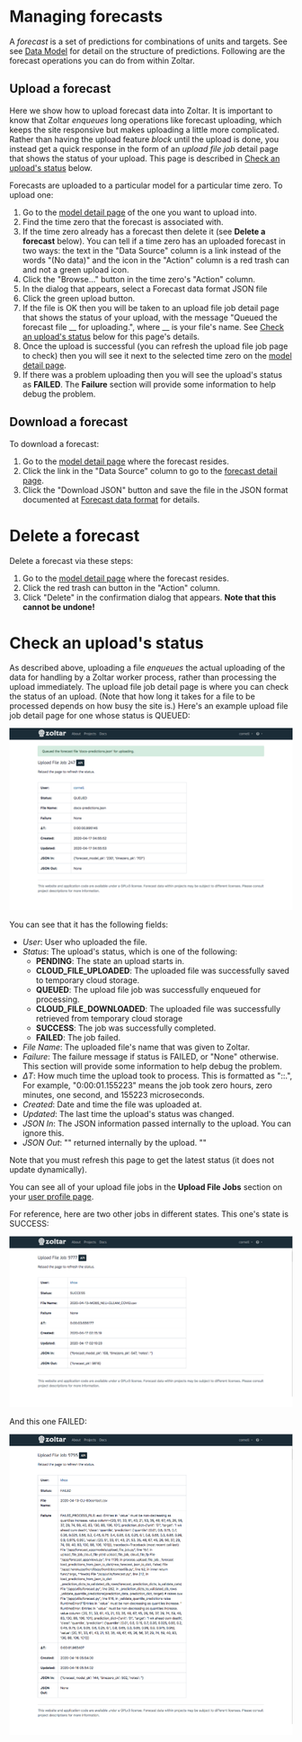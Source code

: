 # Managing forecasts

A _forecast_ is a set of predictions for combinations of units and targets. See see [Data Model](DataModel.md) for detail on the structure of predictions. Following are the forecast operations you can do from within Zoltar.


## Upload a forecast

Here we show how to upload forecast data into Zoltar. It is important to know that Zoltar _enqueues_ long operations like forecast uploading, which keeps the site responsive but makes uploading a little more complicated. Rather than having the upload feature _block_ until the upload is done, you instead get a quick response in the form of an _upload file job_ detail page that shows the status of your upload. This page is described in [Check an upload's status](#check_an_uploads_status) below.

Forecasts are uploaded to a particular model for a particular time zero. To upload one:

1. Go to the [model detail page](ModelDetailPage.md) of the one you want to upload into.
1. Find the time zero that the forecast is associated with.
1. If the time zero already has a forecast then delete it (see **Delete a forecast** below). You can tell if a time zero has an uploaded forecast in two ways: the text in the "Data Source" column is a link instead of the words "(No data)" and the icon in the "Action" column is a red trash can and not a green upload icon.
1. Click the "Browse..." button in the time zero's "Action" column.
1. In the dialog that appears, select a Forecast data format JSON file
1. Click the green upload button.
1. If the file is OK then you will be taken to an upload file job detail page that shows the status of your upload, with the message "Queued the forecast file __ for uploading.", where __ is your file's name. See [Check an upload's status](#check_an_uploads_status) below for this page's details.
1. Once the upload is successful (you can refresh the upload file job page to check) then you will see it next to the selected time zero on the [model detail page](ModelDetailPage.md).
1. If there was a problem uploading then you will see the upload's status as **FAILED**. The **Failure** section will provide some information to help debug the problem.


## Download a forecast

To download a forecast:

1. Go to the [model detail page](ModelDetailPage.md) where the forecast resides.
1. Click the link in the "Data Source" column to go to the [forecast detail page](Forecasts.md).
1. Click the "Download JSON" button and save the file in the JSON format documented at [Forecast data format](FileFormats.md#forecast-data-file-format-json) for details.


# Delete a forecast

Delete a forecast via these steps:

1. Go to the [model detail page](ModelDetailPage.md) where the forecast resides.
1. Click the red trash can button in the "Action" column.
1. Click "Delete" in the confirmation dialog that appears. **Note that this cannot be undone!**


# Check an upload's status

As described above, uploading a file _enqueues_ the actual uploading of the data for handling by a Zoltar worker process, rather than processing the upload immediately. The upload file job detail page is where you can check the status of an upload. (Note that how long it takes for a file to be processed depends on how busy the site is.) Here's an example upload file job detail page for one whose status is QUEUED:

![Upload file job detail page](img/upload-file-job-detail-queued.png "Upload file job detail page")

You can see that it has the following fields:

- _User_: User who uploaded the file.
- _Status_: The upload's status, which is one of the following:
    - **PENDING**: The state an upload starts in.
    - **CLOUD_FILE_UPLOADED**: The uploaded file was successfully saved to temporary cloud storage.
    - **QUEUED**: The upload file job was successfully enqueued for processing.
    - **CLOUD_FILE_DOWNLOADED**: The uploaded file was successfully retrieved from temporary cloud storage
    - **SUCCESS**: The job was successfully completed.
    - **FAILED**: The job failed.
- _File Name_: The uploaded file's name that was given to Zoltar.
- _Failure_: The failure message if status is FAILED, or "None" otherwise. This section will provide some information to help debug the problem.
- _ΔT_: How much time the upload took to process. This is formatted as "<hours>:<minutes>:<seconds>.<microsecond>", For example, "0:00:01.155223" means the job took zero hours, zero minutes, one second, and 155223 microseconds.
- _Created_: Date and time the file was uploaded at.
- _Updated_: The last time the upload's status was changed.
- _JSON In_: The JSON information passed internally to the upload. You can ignore this.
- _JSON Out_: "" returned internally by the upload. ""

Note that you must refresh this page to get the latest status (it does not update dynamically). 

You can see all of your upload file jobs in the **Upload File Jobs** section on your [user profile page](Accounts.md). 

For reference, here are two other jobs in different states. This one's state is SUCCESS:

![Upload file job success](img/upload-file-job-detail-success.png "Upload file job success")


And this one FAILED:

![Upload file job failed](img/upload-file-job-detail-failed.png "Upload file job failed")
